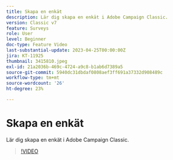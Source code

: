 ```yaml
---
title: Skapa en enkät
description: Lär dig skapa en enkät i Adobe Campaign Classic.
version: Classic v7
feature: Surveys
role: User
level: Beginner
doc-type: Feature Video
last-substantial-update: 2023-04-25T00:00:00Z
jira: KT-11925
thumbnail: 3415810.jpeg
exl-id: 21a2036b-469c-4724-a9c8-b1ab6d7389a5
source-git-commit: 5940dc31dbdaf0808aef3ff691a37332d908489c
workflow-type: tm+mt
source-wordcount: '26'
ht-degree: 23%

---
```


# Skapa en enkät

Lär dig skapa en enkät i Adobe Campaign Classic.

>[!VIDEO](https://video.tv.adobe.com/v/3415810/?learn=on)
